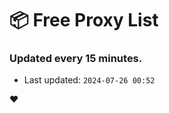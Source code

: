 # :package: Free Proxy List
### Updated every 15 minutes.

- Last updated: `2024-07-26 00:52`

:heart:
